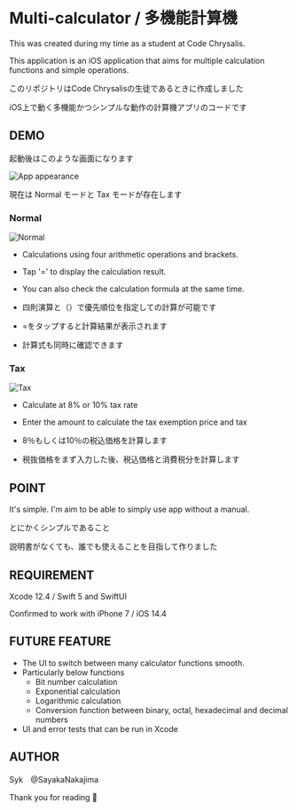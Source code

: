 # Multi-calculator / 多機能計算機

This was created during my time as a student at Code Chrysalis.

This application is an iOS application that aims for multiple calculation functions and simple operations.


このリポジトリはCode Chrysalisの生徒であるときに作成しました

iOS上で動く多機能かつシンプルな動作の計算機アプリのコードです

## DEMO
起動後はこのような画面になります

![App appearance](/image/001.png)

現在は Normal モードと Tax モードが存在します

### Normal

![Normal](/image/002.png)

- Calculations using four arithmetic operations and brackets.
- Tap '=' to display the calculation result.
- You can also check the calculation formula at the same time.


- 四則演算と（）で優先順位を指定しての計算が可能です
- =をタップすると計算結果が表示されます
- 計算式も同時に確認できます

### Tax

![Tax](/image/003.png)

- Calculate at 8% or 10% tax rate
- Enter the amount to calculate the tax exemption price and tax

- 8％もしくは10％の税込価格を計算します
- 税抜価格をまず入力した後、税込価格と消費税分を計算します

## POINT

It's simple. I'm aim to be able to simply use app without a manual.

とにかくシンプルであること

説明書がなくても、誰でも使えることを目指して作りました


## REQUIREMENT

Xcode 12.4 / Swift 5 and SwiftUI

Confirmed to work with iPhone 7 / iOS 14.4

## FUTURE FEATURE

- The UI to switch between many calculator functions smooth.
- Particularly below functions
  - Bit number calculation
  - Exponential calculation
  - Logarithmic calculation
  - Conversion function between binary, octal, hexadecimal and decimal numbers
- UI and error tests that can be run in Xcode


## AUTHOR

Syk　@SayakaNakajima

Thank you for reading 💛
